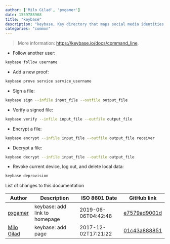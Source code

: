 ```yaml
---
author: ['Milo Gilad', 'pxgamer']
date: 1559788968
title: "keybase"
description: "keybase, Key directory that maps social media identities to encryption keys in a publicly auditable manner."
categories: "common"
---
```

> More information: <https://keybase.io/docs/command_line>.

- Follow another user:

```bash
keybase follow username
```

- Add a new proof:

```bash
keybase prove service service_username
```

- Sign a file:

```bash
keybase sign --infile input_file --outfile output_file
```

- Verify a signed file:

```bash
keybase verify --infile input_file --outfile output_file
```

- Encrypt a file:

```bash
keybase encrypt --infile input_file --outfile output_file receiver
```

- Decrypt a file:

```bash
keybase decrypt --infile input_file --outfile output_file
```

- Revoke current device, log out, and delete local data:

```bash
keybase deprovision
```
List of changes to this documentation


Author | Description | ISO 8601 Date | GitHub link
------|-----|-----|-----
[pxgamer](mailto:owzie123@gmail.com) | keybase: add link to homepage | 2019-06-06T04:42:48 | [e7579ad9001d](https://github.com/tldr-pages/tldr/commit/e7579ad9001d15269446d4708d31759d5f8c1d86)
[Milo Gilad](mailto:Myl0g@users.noreply.github.com) | keybase: add page | 2017-12-02T17:21:22 | [01c43a888851](https://github.com/tldr-pages/tldr/commit/01c43a888851197a9c80153bc3d4f2091474b132)

